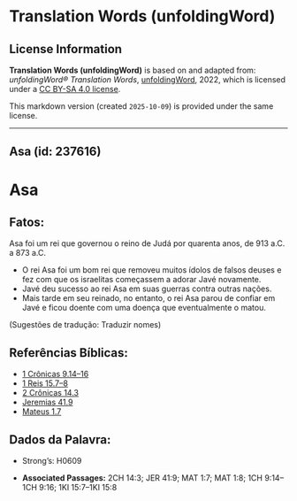# Translation Words (unfoldingWord)

## License Information

**Translation Words (unfoldingWord)** is based on and adapted from: _unfoldingWord® Translation Words_, [unfoldingWord](https://unfoldingword.org/utw), 2022, which is licensed under a [CC BY-SA 4.0 license](https://creativecommons.org/licenses/by-sa/4.0/legalcode.en).

This markdown version (created `2025-10-09`) is provided under the same license.



--------------------------------

## Asa (id: 237616)

Asa
===

Fatos:
------

Asa foi um rei que governou o reino de Judá por quarenta anos, de 913 a.C. a 873 a.C.

* O rei Asa foi um bom rei que removeu muitos ídolos de falsos deuses e fez com que os israelitas começassem a adorar Javé novamente.
* Javé deu sucesso ao rei Asa em suas guerras contra outras nações.
* Mais tarde em seu reinado, no entanto, o rei Asa parou de confiar em Javé e ficou doente com uma doença que eventualmente o matou.

(Sugestões de tradução: Traduzir nomes)

Referências Bíblicas:
---------------------

* [1 Crônicas 9\.14–16](https://ref.ly/1Chr9:14-1Chr9:16)
* [1 Reis 15\.7–8](https://ref.ly/1Kgs15:7-1Kgs15:8)
* [2 Crônicas 14\.3](https://ref.ly/2Chr14:3)
* [Jeremias 41\.9](https://ref.ly/Jer41:9)
* [Mateus 1\.7](https://ref.ly/Matt1:7)

Dados da Palavra:
-----------------

* Strong’s: H0609

* **Associated Passages:** 2CH 14:3; JER 41:9; MAT 1:7; MAT 1:8; 1CH 9:14–1CH 9:16; 1KI 15:7–1KI 15:8

